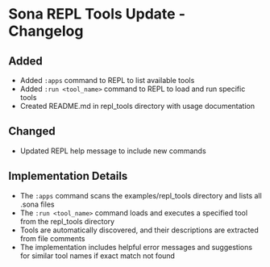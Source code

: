 # Sona REPL Tools Update - Changelog

## Added

- Added `:apps` command to REPL to list available tools
- Added `:run <tool_name>` command to REPL to load and run specific tools
- Created README.md in repl_tools directory with usage documentation

## Changed

- Updated REPL help message to include new commands

## Implementation Details

- The `:apps` command scans the examples/repl_tools directory and lists all .sona files
- The `:run <tool_name>` command loads and executes a specified tool from the repl_tools directory
- Tools are automatically discovered, and their descriptions are extracted from file comments
- The implementation includes helpful error messages and suggestions for similar tool names if exact match not found
